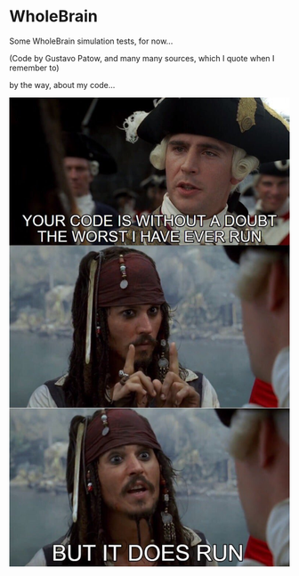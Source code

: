# WholeBrain
Some WholeBrain simulation tests, for now...

(Code by Gustavo Patow, and many many sources, which I quote when I remember to)

by the way, about my code...

![About my code](/AboutMyCode.jpg)
